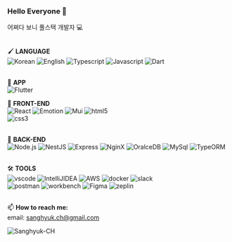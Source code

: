 ### Hello Everyone 👋
어쩌다 보니 풀스택 개발자 💻 
<br/>
<br/>

🖌 **LANGUAGE** <br/>
![Korean](https://img.shields.io/badge/Korean-red)
![English](https://img.shields.io/badge/English-blue)
![Typescript](https://img.shields.io/badge/TypeScript-black?logo=typescript)
![Javascript](https://img.shields.io/badge/JavaScript-black?logo=javascript)
![Dart](https://img.shields.io/badge/Dart-black?logo=dart)
<br/>
<br/>

🌱 **APP** <br/>
![Flutter](https://img.shields.io/badge/Flutter-black?logo=flutter)

🌱 **FRONT-END** <br/>
![React](https://img.shields.io/badge/React-black?logo=react)
![Emotion](https://img.shields.io/badge/Emotion-black?logo=emotion)
![Mui](https://img.shields.io/badge/MaterialUI-black?logo=mui)
![html5](https://img.shields.io/badge/HTML5-black?logo=html5)	
![css3](https://img.shields.io/badge/CSS3-black?logo=css3)
<br/>
<br/>


🌱 **BACK-END** <br/>
![Node.js](https://img.shields.io/badge/Node.js-black?logo=node.js)
![NestJS](https://img.shields.io/badge/NestJS-black?logo=NestJS)
![Express](https://img.shields.io/badge/Express-black?logo=express)
![NginX](https://img.shields.io/badge/Nginx-black?logo=nginx)
![OralceDB](https://img.shields.io/badge/OracleDB-black?logo=oracle)
![MySql](https://img.shields.io/badge/MySQL-black?logo=mysql)
![TypeORM](https://img.shields.io/badge/typeORM-black?logo=typeorm)
<br/>
<br/>

🛠 **TOOLS** <br/>
![vscode](https://img.shields.io/badge/VSCode-black?logo=visual-studio-code)
![IntelliJIDEA](https://img.shields.io/badge/IntelliJ-black?logo=IntelliJIDEA)
![AWS](https://img.shields.io/badge/AWS-black?logo=Amazon-AWS)
![docker](https://img.shields.io/badge/Docker-black?logo=docker)
![slack](https://img.shields.io/badge/Slack-black?logo=slack)	
![postman](https://img.shields.io/badge/Postman-black?logo=postman) 
![workbench](https://img.shields.io/badge/MySQLWorkbench-black?logo=mysql)
![Figma](https://img.shields.io/badge/Figma-black?logo=figma)
![zeplin](https://img.shields.io/badge/Zeplin-black)
<br/><br/>

📫 **How to reach me:** <br/>
email: sanghyuk.ch@gmail.com <br/>
<!--blog: <a href="https://Sanghyuk-CH.tistory.com">Sanghyuk-CH.tistory</a><br/>-->
<!--<br/>
**PROJECTS:** <br/>
https://cloud-bookstore.com <br/>-->
<p><img align="left" src="https://github-readme-streak-stats.herokuapp.com/?user=Sanghyuk-CH&" alt="Sanghyuk-CH" /></p>
